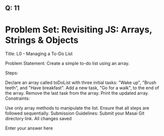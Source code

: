 ## Q: 11
# Problem Set: Revisiting JS: Arrays, Strings & Objects
Title:
L0 - Managing a To-Do List

Problem Statement:
Create a simple to-do list using an array.

Steps:

Declare an array called toDoList with three initial tasks: "Wake up", "Brush teeth", and "Have breakfast".
Add a new task, "Go for a walk", to the end of the array.
Remove the last task from the array.
Print the updated array.
Constraints:

Use only array methods to manipulate the list.
Ensure that all steps are followed sequentially.
Submission Guidelines:
Submit your Masai Git directory link.
All changes saved

Enter your answer here
